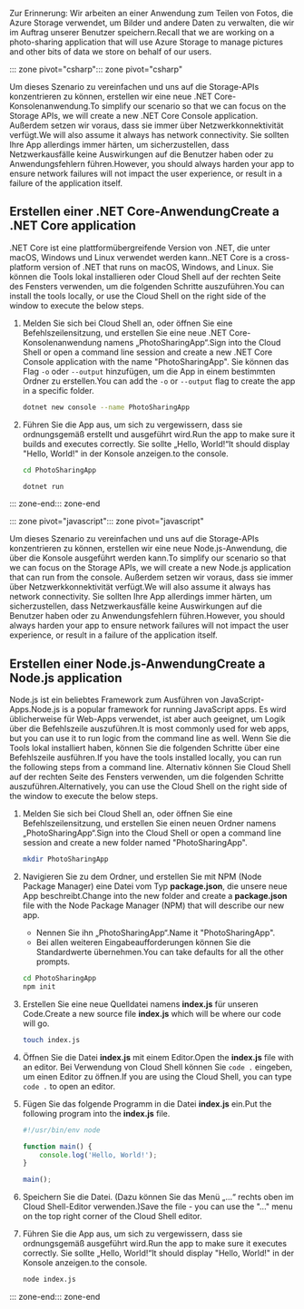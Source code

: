 <span data-ttu-id="e0556-101">Zur Erinnerung: Wir arbeiten an einer Anwendung zum Teilen von Fotos, die Azure Storage verwendet, um Bilder und andere Daten zu verwalten, die wir im Auftrag unserer Benutzer speichern.</span><span class="sxs-lookup"><span data-stu-id="e0556-101">Recall that we are working on a photo-sharing application that will use Azure Storage to manage pictures and other bits of data we store on behalf of our users.</span></span>

<span data-ttu-id="e0556-102">::: zone pivot="csharp"</span><span class="sxs-lookup"><span data-stu-id="e0556-102">::: zone pivot="csharp"</span></span>

<span data-ttu-id="e0556-103">Um dieses Szenario zu vereinfachen und uns auf die Storage-APIs konzentrieren zu können, erstellen wir eine neue .NET Core-Konsolenanwendung.</span><span class="sxs-lookup"><span data-stu-id="e0556-103">To simplify our scenario so that we can focus on the Storage APIs, we will create a new .NET Core Console application.</span></span> <span data-ttu-id="e0556-104">Außerdem setzen wir voraus, dass sie immer über Netzwerkkonnektivität verfügt.</span><span class="sxs-lookup"><span data-stu-id="e0556-104">We will also assume it always has network connectivity.</span></span> <span data-ttu-id="e0556-105">Sie sollten Ihre App allerdings immer härten, um sicherzustellen, dass Netzwerkausfälle keine Auswirkungen auf die Benutzer haben oder zu Anwendungsfehlern führen.</span><span class="sxs-lookup"><span data-stu-id="e0556-105">However, you should always harden your app to ensure network failures will not impact the user experience, or result in a failure of the application itself.</span></span>

## <a name="create-a-net-core-application"></a><span data-ttu-id="e0556-106">Erstellen einer .NET Core-Anwendung</span><span class="sxs-lookup"><span data-stu-id="e0556-106">Create a .NET Core application</span></span>

<span data-ttu-id="e0556-107">.NET Core ist eine plattformübergreifende Version von .NET, die unter macOS, Windows und Linux verwendet werden kann.</span><span class="sxs-lookup"><span data-stu-id="e0556-107">.NET Core is a cross-platform version of .NET that runs on macOS, Windows, and Linux.</span></span> <span data-ttu-id="e0556-108">Sie können die Tools lokal installieren oder Cloud Shell auf der rechten Seite des Fensters verwenden, um die folgenden Schritte auszuführen.</span><span class="sxs-lookup"><span data-stu-id="e0556-108">You can install the tools locally, or use the Cloud Shell on the right side of the window to execute the below steps.</span></span> 

1. <span data-ttu-id="e0556-109">Melden Sie sich bei Cloud Shell an, oder öffnen Sie eine Befehlszeilensitzung, und erstellen Sie eine neue .NET Core-Konsolenanwendung namens „PhotoSharingApp“.</span><span class="sxs-lookup"><span data-stu-id="e0556-109">Sign into the Cloud Shell or open a command line session and create a new .NET Core Console application with the name "PhotoSharingApp".</span></span> <span data-ttu-id="e0556-110">Sie können das Flag `-o` oder `--output` hinzufügen, um die App in einem bestimmten Ordner zu erstellen.</span><span class="sxs-lookup"><span data-stu-id="e0556-110">You can add the `-o` or `--output` flag to create the app in a specific folder.</span></span>

    ```bash
    dotnet new console --name PhotoSharingApp
    ```

1. <span data-ttu-id="e0556-111">Führen Sie die App aus, um sich zu vergewissern, dass sie ordnungsgemäß erstellt und ausgeführt wird.</span><span class="sxs-lookup"><span data-stu-id="e0556-111">Run the app to make sure it builds and executes correctly.</span></span> <span data-ttu-id="e0556-112">Sie sollte „Hello, World!“</span><span class="sxs-lookup"><span data-stu-id="e0556-112">It should display "Hello, World!"</span></span> <span data-ttu-id="e0556-113">in der Konsole anzeigen.</span><span class="sxs-lookup"><span data-stu-id="e0556-113">to the console.</span></span>

    ```bash
    cd PhotoSharingApp
    
    dotnet run
    ```
<span data-ttu-id="e0556-114">::: zone-end</span><span class="sxs-lookup"><span data-stu-id="e0556-114">::: zone-end</span></span>

<span data-ttu-id="e0556-115">::: zone pivot="javascript"</span><span class="sxs-lookup"><span data-stu-id="e0556-115">::: zone pivot="javascript"</span></span>

<span data-ttu-id="e0556-116">Um dieses Szenario zu vereinfachen und uns auf die Storage-APIs konzentrieren zu können, erstellen wir eine neue Node.js-Anwendung, die über die Konsole ausgeführt werden kann.</span><span class="sxs-lookup"><span data-stu-id="e0556-116">To simplify our scenario so that we can focus on the Storage APIs, we will create a new Node.js application that can run from the console.</span></span> <span data-ttu-id="e0556-117">Außerdem setzen wir voraus, dass sie immer über Netzwerkkonnektivität verfügt.</span><span class="sxs-lookup"><span data-stu-id="e0556-117">We will also assume it always has network connectivity.</span></span> <span data-ttu-id="e0556-118">Sie sollten Ihre App allerdings immer härten, um sicherzustellen, dass Netzwerkausfälle keine Auswirkungen auf die Benutzer haben oder zu Anwendungsfehlern führen.</span><span class="sxs-lookup"><span data-stu-id="e0556-118">However, you should always harden your app to ensure network failures will not impact the user experience, or result in a failure of the application itself.</span></span>

## <a name="create-a-nodejs-application"></a><span data-ttu-id="e0556-119">Erstellen einer Node.js-Anwendung</span><span class="sxs-lookup"><span data-stu-id="e0556-119">Create a Node.js application</span></span>

<span data-ttu-id="e0556-120">Node.js ist ein beliebtes Framework zum Ausführen von JavaScript-Apps.</span><span class="sxs-lookup"><span data-stu-id="e0556-120">Node.js is a popular framework for running JavaScript apps.</span></span> <span data-ttu-id="e0556-121">Es wird üblicherweise für Web-Apps verwendet, ist aber auch geeignet, um Logik über die Befehlszeile auszuführen.</span><span class="sxs-lookup"><span data-stu-id="e0556-121">It is most commonly used for web apps, but you can use it to run logic from the command line as well.</span></span> <span data-ttu-id="e0556-122">Wenn Sie die Tools lokal installiert haben, können Sie die folgenden Schritte über eine Befehlszeile ausführen.</span><span class="sxs-lookup"><span data-stu-id="e0556-122">If you have the tools installed locally, you can run the following steps from a command line.</span></span> <span data-ttu-id="e0556-123">Alternativ können Sie Cloud Shell auf der rechten Seite des Fensters verwenden, um die folgenden Schritte auszuführen.</span><span class="sxs-lookup"><span data-stu-id="e0556-123">Alternatively, you can use the Cloud Shell on the right side of the window to execute the below steps.</span></span>

1. <span data-ttu-id="e0556-124">Melden Sie sich bei Cloud Shell an, oder öffnen Sie eine Befehlszeilensitzung, und erstellen Sie einen neuen Ordner namens „PhotoSharingApp“.</span><span class="sxs-lookup"><span data-stu-id="e0556-124">Sign into the Cloud Shell or open a command line session and create a new folder named "PhotoSharingApp".</span></span>

    ```bash
    mkdir PhotoSharingApp
    ```

1. <span data-ttu-id="e0556-125">Navigieren Sie zu dem Ordner, und erstellen Sie mit NPM (Node Package Manager) eine Datei vom Typ **package.json**, die unsere neue App beschreibt.</span><span class="sxs-lookup"><span data-stu-id="e0556-125">Change into the new folder and create a **package.json** file with the Node Package Manager (NPM) that will describe our new app.</span></span>
    - <span data-ttu-id="e0556-126">Nennen Sie ihn „PhotoSharingApp“.</span><span class="sxs-lookup"><span data-stu-id="e0556-126">Name it "PhotoSharingApp".</span></span>
    - <span data-ttu-id="e0556-127">Bei allen weiteren Eingabeaufforderungen können Sie die Standardwerte übernehmen.</span><span class="sxs-lookup"><span data-stu-id="e0556-127">You can take defaults for all the other prompts.</span></span>

    ```bash
    cd PhotoSharingApp
    npm init
    ```

1. <span data-ttu-id="e0556-128">Erstellen Sie eine neue Quelldatei namens **index.js** für unseren Code.</span><span class="sxs-lookup"><span data-stu-id="e0556-128">Create a new source file **index.js** which will be where our code will go.</span></span>

    ```bash
    touch index.js
    ```

1. <span data-ttu-id="e0556-129">Öffnen Sie die Datei **index.js** mit einem Editor.</span><span class="sxs-lookup"><span data-stu-id="e0556-129">Open the **index.js** file with an editor.</span></span> <span data-ttu-id="e0556-130">Bei Verwendung von Cloud Shell können Sie `code .` eingeben, um einen Editor zu öffnen.</span><span class="sxs-lookup"><span data-stu-id="e0556-130">If you are using the Cloud Shell, you can type `code .` to open an editor.</span></span>

1. <span data-ttu-id="e0556-131">Fügen Sie das folgende Programm in die Datei **index.js** ein.</span><span class="sxs-lookup"><span data-stu-id="e0556-131">Put the following program into the **index.js** file.</span></span>

    ```javascript
    #!/usr/bin/env node
    
    function main() {
        console.log('Hello, World!');
    }
    
    main();
    ```
1. <span data-ttu-id="e0556-132">Speichern Sie die Datei. (Dazu können Sie das Menü „...“ rechts oben im Cloud Shell-Editor verwenden.)</span><span class="sxs-lookup"><span data-stu-id="e0556-132">Save the file - you can use the "..." menu on the top right corner of the Cloud Shell editor.</span></span>

1. <span data-ttu-id="e0556-133">Führen Sie die App aus, um sich zu vergewissern, dass sie ordnungsgemäß ausgeführt wird.</span><span class="sxs-lookup"><span data-stu-id="e0556-133">Run the app to make sure it executes correctly.</span></span> <span data-ttu-id="e0556-134">Sie sollte „Hello, World!“</span><span class="sxs-lookup"><span data-stu-id="e0556-134">It should display "Hello, World!"</span></span> <span data-ttu-id="e0556-135">in der Konsole anzeigen.</span><span class="sxs-lookup"><span data-stu-id="e0556-135">to the console.</span></span>

    ```bash
    node index.js
    ```

<span data-ttu-id="e0556-136">::: zone-end</span><span class="sxs-lookup"><span data-stu-id="e0556-136">::: zone-end</span></span>